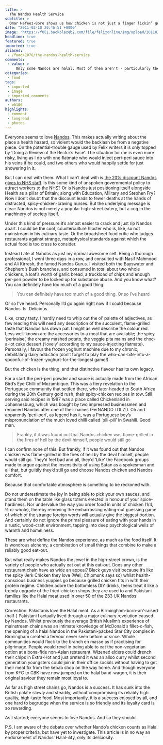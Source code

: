 ```yaml
---
title: >
  The Nandos Health Service
subtitle: >
  Omar Hafeez-Bore shows us how chicken is not just a finger lickin’ good sensation
date: "2011-03-10 20:46:51 +0000"
image: "https://f001.backblazeb2.com/file/felixonline/img/upload/201103102040-ks607-nandoscr.jpg"
headline: true
featured: true
imported: true
aliases:
 - /food/1076/the-nandos-health-service
comments:
 - value: >
     Only some Nandos are halal. Most of them aren't - particularly the ones near Imperial - Gloucester, Road, Earl's Court, Fulham Broadway and Notting Hill Gate. As an atheist, I generally avoid eating halal meat when possible though. It's partly animal cruelty issues, but it's a lot to do with the fact that normal meat just tastes way better.,It was based off my experiences with BMTs at Halal and Non-Halal Subways. I now realise that's a ridiculous comparision to make, because non-halal subways use pork sausages and Halal ones don't, and of course it'd taste different. <br> <br>Yeah, facepalm.,Nando's should't be halal. Why do people only eat meat that is ritually slaughtered in accordance with a medieval religion? ,That McDonalds Filet-O-Fish comment is sooo true.,Great read, No backlash from me. <br>Just one point about ur P.S. if i may- If there is debate over Nando's Halal-ility, shouldn't that be confirmed before eating there, and then advertise it's deliciosity? <br>(Now that u are a journalist, maybe you can get
categories:
 - food
tags:
 - imported
 - image
 - imported_comments
authors:
 - oh106
highlights:
 - comment
 - longread
 - photos
---
```


Everyone seems to love [Nandos](http://www.nandos.co.uk/index.cfm?fuseaction=model.restaurant&id=184&cat=REST&description=Gloucester_Road). This makes actually writing about the place a health hazard, so violent would the backlash be from a negative piece. On the potential-trouble gauge used by Felix writers it is only topped by ‘Doing a Review of the Rector’s Face’. The situation for me is even more risky, living as I do with one flatmate who would inject peri-peri sauce into his veins if he could, and two others who would happily settle for just showering in it.

But I can deal with them. What I can’t deal with is [the 20% discount Nandos gives to NHS staff](http://www.nhsdiscounts.com). Is this some kind of unspoken governmental policy to attract workers to the NHS? Or is Nandos just positioning itself alongside Health as a pillar of Britain; along with Education, Military and Stephen Fry? Now I don’t doubt that the discount leads to fewer deaths at the hands of distracted, spicy-chicken-craving nurses. But the underlying message is clear: Nandos is not merely a popular high-street eatery, but a cog in the machinery of society itself.

Under this kind of pressure it’s almost easier to crack and just rip Nandos apart. I could be the cool, counterculture hipster who is, like, so not mainstream in his culinary taste. Or the broadsheet food critic who judges restaurants against strange, metaphysical standards against which the actual food is too crass to consider.

Instead I ate at Nandos as just my normal awesome self. Being a thorough professional, I went three days in a row, and consulted with Nasif Mahmood and Ali Kirresh, the famed Nandos Gurus. I visited both the Bayswater and Shepherd’s Bush branches, and consumed in total about two whole chickens, a loaf’s worth of garlic bread, a truckload of chips and enough per-peri powder to be locked up for substance abuse. And you know what? You can definitely have too much of a good thing.

> You can definitely have too much of a good thing. Or so I’ve heard

Or so I’ve heard. Personally I’d go again right now if I could because Nandos. Is. Delicious.

Like, crazy tasty. I hardly need to whip out the ol’ palette of adjectives, as few reading this will need any description of the succulent, flame-grilled taste that Nandos has down pat. I might as well describe the colour red. Less well-known are the accessories to a meal that are available; the spicy ‘perinaise’, the creamy mashed potato, the veggie pita mains and the choc-a-lot cake dessert (‘lovely’ according to my sauce-injecting flatmate). Personally, I favour the frozen yoghurt machine due to my chronic, debilitating dairy addiction (don’t forget to play the who-can-bite-into-a-spoonful-of-frozen-yoghurt-for-the-longest game!).

But the chicken is the thing, and that distinctive flavour has its own legacy.

For a start the peri-peri powder and sauce is actually made from the African Bird’s Eye Chilli of Mozambique. This was a fiery revelation to the Portuguese community that settled there, who later headed to South Africa during the 20th Century gold rush, their spicy-chicken recipes in tow. Still serving said recipes in 1987 was a place called Chickenland in Johannesburg, which was bought by two impressed businessmen and renamed Nandos after one of their names (FerNANDO LOLZ!). Oh and apparently ‘peri-peri’, as legend has it, was a Portuguese boy’s mispronunciation of the much loved chilli called ‘pili-pili’ in Swahili. Good man.

> Frankly, if it was found out that Nandos chicken was flame-grilled in the fires of hell by the devil himself, people would still go

I can confirm none of this. But frankly, if it was found out that Nandos chicken was flame-grilled in the fires of hell by the devil himself, people would still go. They’d feel bad and all, they’d ‘Like’ the Facebook groups made to argue against the insensitivity of using Satan as a spokesman and all that, but guiltily they’d still go and choose Nandos chicken and Nandos comfort.

Because that comfortable atmosphere is something to be reckoned with.

Do not underestimate the joy in being able to pick your own sauces, and stand them on the table like glass totems erected in honour of your spice-hardiness. Nor undervalue the way you order food in units of chicken (1/4, ½ or whole), thereby removing the embarrassing eating-out guessing game of which of the strange foreign words will actually give the biggest portion. And certainly do not ignore the primal pleasure of eating with your hands in a rustic, wood-craft environment, tapping into deep psychological wells of warmth and homeliness.

These are what define the Nandos experience, as much as the food itself. It is wondrous alchemy, a combination of small things that combine to make a reliably good eat-out.

But what really makes Nandos the jewel in the high-street crown, is the variety of people who actually eat out at this eat-out. Does any other restaurant chain have as wide an appeal? Black guys visit because it’s like the spicy Jerk Chicken they love (Well, Chipmunk says so) whilst health-conscious business yuppies go because grilled chicken fits in with their protein regime. Children adore the bottomless DIY drinks, teens treat it like a trendy upgrade of the fried-chicken shops they are used to and Pakistani families like the Halal meat used in over 50 of the 233 UK Nandos restaurants.

Correction: Pakistanis love the Halal meat. As a Birmingham-born-an’-raised (half-) Pakistani I actually lived through a major culinary revolution caused by Nandos. Whilst previously the average British Muslim’s experience of mainstream chains was an intimate knowledge of McDonald’s fillet-o-fish, the opening of a halal Nandos in the Pakistani-packed Star City complex in Birmingham created a fervour never seen before or since. Whole communities would flock to the branch en masse as if practising for pilgrimage. People would revel in being able to eat the non-vegetarian option at a bona-fide non-Asian restaurant. Wizened elders could drench their chips in Extra-Hot and just pretend it was an alloo curry whilst second generation youngsters could join in their office socials without having to get their meat fix from the kebab shop on the way home. And though everyone from KFC to GBK have now jumped on the halal band-wagon, it is their original saviour they remain most loyal to.

As far as high street chains go, Nandos is a success. It has sunk into the British palate slowly and steadily, without compromising its reliably high quality, high-taste food. Most importantly, it is a success enjoyed by all, and one hard to begrudge when the service is so friendly and its loyalty card is so rewarding.

As I started; everyone seems to love Nandos. And so they should.

P.S. I am aware of the debate over whether Nando’s chicken counts as Halal by proper criteria, but have yet to investigate. This article is in no way an endorsement of Nandos’ Halal-ility, only its deliciosity.
